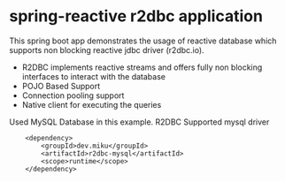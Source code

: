 # spring-reactive r2dbc application

This spring boot app demonstrates the usage of reactive database which supports non blocking reactive jdbc driver (r2dbc.io).

- R2DBC implements reactive streams and offers fully non blocking interfaces to interact with the database
- POJO Based Support
- Connection pooling support
- Native client for executing the queries

Used MySQL Database in this example. R2DBC Supported mysql driver

		<dependency>
			<groupId>dev.miku</groupId>
			<artifactId>r2dbc-mysql</artifactId>
			<scope>runtime</scope>
		</dependency>
